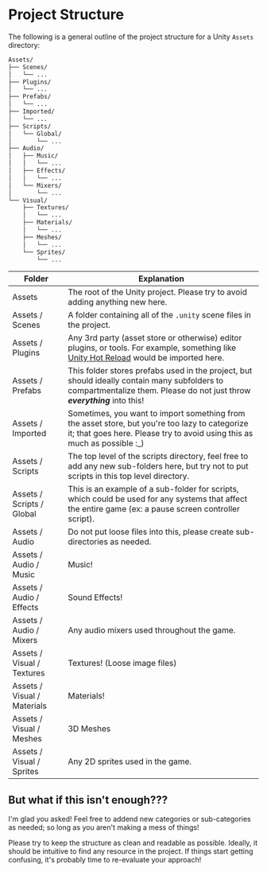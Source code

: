 # Project Structure

The following is a general outline of the project structure for a Unity `Assets` directory:

```txt
Assets/
├── Scenes/
│   └── ...
├── Plugins/
│   └── ...
├── Prefabs/
│   └── ...
├── Imported/
│   └── ...
├── Scripts/
│   └── Global/
│       └── ...
├── Audio/
│   ├── Music/
│   │   └── ...
│   ├── Effects/
│   │   └── ...
│   └── Mixers/
│       └── ...
└── Visual/
    ├── Textures/
    │   └── ...
    ├── Materials/
    │   └── ...
    ├── Meshes/
    │   └── ...
    └── Sprites/
        └── ...
```

| Folder                      | Explanation                                                                                                                                                                |
|-----------------------------|----------------------------------------------------------------------------------------------------------------------------------------------------------------------------|
| Assets                      | The root of the Unity project. Please try to avoid adding anything new here.                                                                                               |
| Assets / Scenes             | A folder containing all of the `.unity` scene files in the project.                                                                                                        |
| Assets / Plugins            | Any 3rd party (asset store or otherwise) editor plugins, or tools. For example, something like [Unity Hot Reload](https://hotreload.net/) would be imported here.          |
| Assets / Prefabs            | This folder stores prefabs used in the project, but should ideally contain many subfolders to compartmentalize them. Please do not just throw ***everything*** into this!  |
| Assets / Imported           | Sometimes, you want to import something from the asset store, but you're too lazy to categorize it; that goes here. Please try to avoid using this as much as possible :_) |
| Assets / Scripts            | The top level of the scripts directory, feel free to add any new sub-folders here, but try not to put scripts in this top level directory.                                 |
| Assets / Scripts / Global   | This is an example of a sub-folder for scripts, which could be used for any systems that affect the entire game (ex: a pause screen controller script).                    |
| Assets / Audio              | Do not put loose files into this, please create sub-directories as needed.                                                                                                 |
| Assets / Audio / Music      | Music!                                                                                                                                                                     |
| Assets / Audio / Effects    | Sound Effects!                                                                                                                                                             |
| Assets / Audio / Mixers     | Any audio mixers used throughout the game.                                                                                                                                 |
| Assets / Visual / Textures  | Textures! (Loose image files)                                                                                                                                              |
| Assets / Visual / Materials | Materials!                                                                                                                                                                 |
| Assets / Visual / Meshes    | 3D Meshes                                                                                                                                                                  |
| Assets / Visual / Sprites   | Any 2D sprites used in the game.                                                                                                                                           |

## But what if this isn't enough???

I'm glad you asked! Feel free to addend new categories or sub-categories as needed; so long as you aren't making a mess of things!

Please try to keep the structure as clean and readable as possible. Ideally, it should be intuitive to find any resource in the project. If things start getting confusing, it's probably time to re-evaluate your approach!
